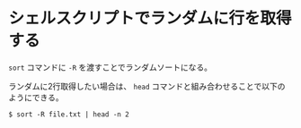# シェルスクリプトでランダムに行を取得する

`sort` コマンドに `-R` を渡すことでランダムソートになる。

ランダムに2行取得したい場合は、 `head` コマンドと組み合わせることで以下のようにできる。

```console
$ sort -R file.txt | head -n 2
```

